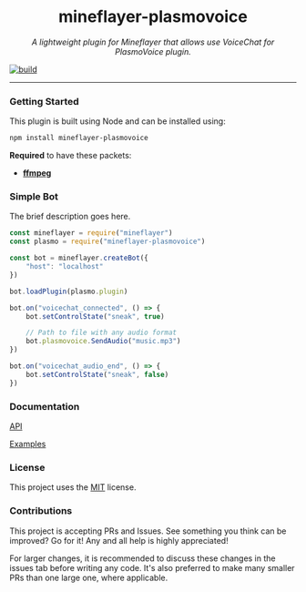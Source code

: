<h1 align="center">mineflayer-plasmovoice</h1>
<p align="center"><i>A lightweight plugin for Mineflayer that allows use VoiceChat for PlasmoVoice plugin.</i></p>

[![build](https://github.com/Maks-gaming/mineflayer-plasmovoice/actions/workflows/main.yml/badge.svg?branch=main)](https://github.com/Maks-gaming/mineflayer-plasmovoice/actions/workflows/main.yml)

---

### Getting Started

This plugin is built using Node and can be installed using:
```bash
npm install mineflayer-plasmovoice
```

**Required** to have these packets:

* [**ffmpeg**](https://ffmpeg.org/)

### Simple Bot

The brief description goes here.

```js
const mineflayer = require("mineflayer")
const plasmo = require("mineflayer-plasmovoice")

const bot = mineflayer.createBot({
    "host": "localhost"
})

bot.loadPlugin(plasmo.plugin)

bot.on("voicechat_connected", () => {
    bot.setControlState("sneak", true)

    // Path to file with any audio format
    bot.plasmovoice.SendAudio("music.mp3")
})

bot.on("voicechat_audio_end", () => {
    bot.setControlState("sneak", false)
})
```

### Documentation

[API](https://github.com/Maks-gaming/mineflayer-plasmovoice/blob/master/docs/api.md)

[Examples](https://github.com/Maks-gaming/mineflayer-plasmovoice/tree/master/examples)

### License

This project uses the [MIT](https://github.com/Maks-gaming/mineflayer-plasmovoice/blob/master/LICENSE) license.

### Contributions

This project is accepting PRs and Issues. See something you think can be improved? Go for it! Any and all help is highly appreciated!

For larger changes, it is recommended to discuss these changes in the issues tab before writing any code. It's also preferred to make many smaller PRs than one large one, where applicable.

